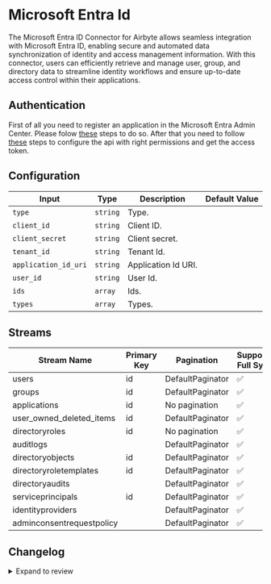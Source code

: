 # Microsoft Entra Id
The Microsoft Entra ID Connector for Airbyte allows seamless integration with Microsoft Entra ID, enabling secure and automated data synchronization of identity and access management information. With this connector, users can efficiently retrieve and manage user, group, and directory data to streamline identity workflows and ensure up-to-date access control within their applications.

## Authentication
First of all you need to register an application in the Microsoft Entra Admin Center. Please folow [these](https://learn.microsoft.com/en-us/graph/auth-register-app-v2) steps to do so. After that you need to follow [these](https://learn.microsoft.com/en-us/graph/auth-v2-service?context=graph%2Fapi%2F1.0&view=graph-rest-1.0&tabs=http) steps to configure the api with right permissions and get the access token.

## Configuration

| Input | Type | Description | Default Value |
|-------|------|-------------|---------------|
| `type` | `string` | Type.  |  |
| `client_id` | `string` | Client ID.  |  |
| `client_secret` | `string` | Client secret.  |  |
| `tenant_id` | `string` | Tenant Id.  |  |
| `application_id_uri` | `string` | Application Id URI.  |  |
| `user_id` | `string` | User Id.  |  |
| `ids` | `array` | Ids.  |  |
| `types` | `array` | Types.  |  |

## Streams
| Stream Name | Primary Key | Pagination | Supports Full Sync | Supports Incremental |
|-------------|-------------|------------|---------------------|----------------------|
| users | id | DefaultPaginator | ✅ |  ❌  |
| groups | id | DefaultPaginator | ✅ |  ❌  |
| applications | id | No pagination | ✅ |  ❌  |
| user_owned_deleted_items | id | DefaultPaginator | ✅ |  ❌  |
| directoryroles | id | No pagination | ✅ |  ❌  |
| auditlogs |  | DefaultPaginator | ✅ |  ❌  |
| directoryobjects | id | DefaultPaginator | ✅ |  ❌  |
| directoryroletemplates | id | DefaultPaginator | ✅ |  ❌  |
| directoryaudits |  | DefaultPaginator | ✅ |  ❌  |
| serviceprincipals | id | DefaultPaginator | ✅ |  ❌  |
| identityproviders |  | DefaultPaginator | ✅ |  ❌  |
| adminconsentrequestpolicy |  | DefaultPaginator | ✅ |  ❌  |

## Changelog

<details>
  <summary>Expand to review</summary>

| Version          | Date              | Pull Request | Subject        |
|------------------|-------------------|--------------|----------------|
| 0.0.1 | 2024-10-13 | | Initial release by [@bishalbera](https://github.com/bishalbera) via Connector Builder |

</details>
